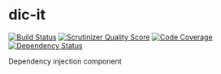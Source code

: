 dic-it
======

[![Build Status](https://travis-ci.org/oliviermadre/dic-it.png?branch=master)](https://travis-ci.org/oliviermadre/dic-it)
[![Scrutinizer Quality Score](https://scrutinizer-ci.com/g/oliviermadre/dic-it/badges/quality-score.png?s=30dd2847f1e2aa8b6de1795cd8e460ad25097e45)](https://scrutinizer-ci.com/g/oliviermadre/dic-it/)
[![Code Coverage](https://scrutinizer-ci.com/g/oliviermadre/dic-it/badges/coverage.png?s=4e25828bd8fc447a0c40e7c47d49e9ff4ecbc19b)](https://scrutinizer-ci.com/g/oliviermadre/dic-it/)
[![Dependency Status](https://www.versioneye.com/php/oliviermadre:dic-it/dev-master/badge.png)](https://www.versioneye.com/php/oliviermadre:dic-it/dev-master)

Dependency injection component
